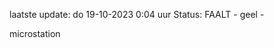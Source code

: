 laatste update: 
do 19-10-2023  0:04   uur 
Status: FAALT - geel - 
<div class="service Y">microstation</div>